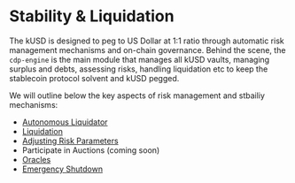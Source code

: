 # Stability & Liquidation

The kUSD is designed to peg to US Dollar at 1:1 ratio through automatic risk management mechanisms and on-chain governance. Behind the scene, the `cdp-engine` is the main module that manages all kUSD vaults, managing surplus and debts, assessing risks, handling liquidation etc to keep the stablecoin protocol solvent and kUSD pegged.

We will outline below the key aspects of risk management and stbailiy mechanisms:

* [Autonomous Liquidator](autonomous-liquidator.md)
* [Liquidation](liquidation.md)
* [Adjusting Risk Parameters](adjust-risk-parameters.md)
* Participate in Auctions \(coming soon\)
* [Oracles](oracles.md)
* [Emergency Shutdown](emergency-shutdown.md)


